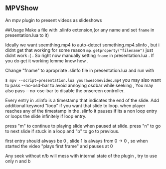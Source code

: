 ## MPVShow
An mpv plugin to present videos as slideshows

##Usage
Make a file with .slinfo extension,(or any name
and set `fname` in presentation.lua to it)

Ideally we want soemthing.mp4 to auto-detect
something.mp4.slinfo , but i didnt get that working
for some reason `mp.getproperty("filename")` just
didnt work :( . So right now manually setting 
`fname` in presentation.lua . If you do get it working
lemme know how .

Change "fname" to apropriate .slinfo file
in  presentation.lua and run with

`$ mpv --script=presentation.lua yourawesomevideo.mp4`
you may also want to pass --no-osd-bar to avoid annoying
osdbar while seeking , You may also pass --no-osc-bar
to disable the onscreen controller.

Every entry in .slinfo is a timestamp that indicates
the end of the slide. Add additional keyword "loop"
if you want that slide to loop.
when player reaches any of the timestamp in the .slinfo
it pauses if its a non loop entry or loops the slide
infinitely if loop entry.

press "m" to continue to playing slide when paused
at slide.
press "n" to go to next slide if stuck in
a loop and "b" to go to previous.


first entry should always be 0 , 
slide 1 is always from 0 -> 0 , so when started
the video "plays first frame" and pauses at 0

Any seek without n/b will mess with internal
state of the plugin , try to use only n and b
